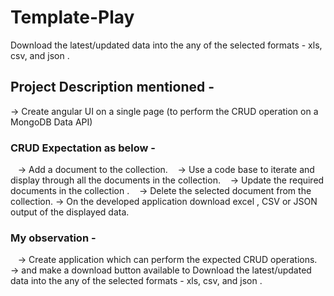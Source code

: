 # Template-Play
Download the latest/updated data into the any of the selected formats - xls, csv, and json .

## Project Description mentioned -
-> Create angular UI on a single page (to perform the CRUD operation on a MongoDB Data API)

### CRUD Expectation as below - 
    -> Add a document to the collection.
    -> Use a code base to iterate and display through all the documents in the collection.
    -> Update the required documents in the collection .
    -> Delete the selected document from the collection.
    -> On the developed application download excel , CSV or JSON output of the displayed data.

### My observation -
    -> Create application which can perform the expected CRUD operations.
    -> and make a download button available to Download the latest/updated data into the any of the selected formats - xls, csv, and json .